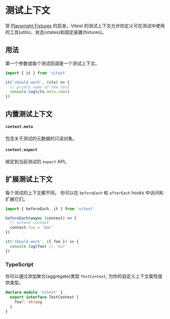 # 测试上下文

受 [Playwright Fixtures](https://playwright.dev/docs/test-fixtures) 的启发，Vitest 的测试上下文允许你定义可在测试中使用的工具(utils)、状态(states)和固定装置(fixtures)。

## 用法

第一个参数或每个测试回调是一个测试上下文。

```ts
import { it } from 'vitest'

it('should work', (ctx) => {
  // prints name of the test
  console.log(ctx.meta.name)
})
```

## 内置测试上下文

#### `context.meta`

包含关于测试的元数据的只读对象。

#### `context.expect`

绑定到当前测试的 `expect` API。

## 扩展测试上下文

每个测试的上下文都不同。 你可以在 `beforeEach` 和 `afterEach` hooks 中访问和扩展它们。

```ts
import { beforeEach, it } from 'vitest'

beforeEach(async (context) => {
  // extend context
  context.foo = 'bar'
})

it('should work', ({ foo }) => {
  console.log(foo) // 'bar'
})
```

### TypeScript

你可以通过添加聚合(aggregate)类型 `TestContext`, 为你的自定义上下文属性提供类型。

```ts
declare module 'vitest' {
  export interface TestContext {
    foo?: string
  }
}
```

